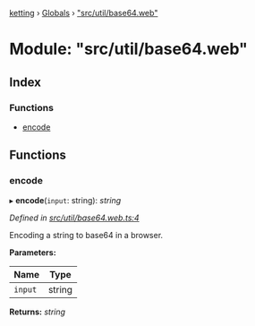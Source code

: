 [ketting](../README.md) › [Globals](../globals.md) › ["src/util/base64.web"](_src_util_base64_web_.md)

# Module: "src/util/base64.web"

## Index

### Functions

* [encode](_src_util_base64_web_.md#encode)

## Functions

###  encode

▸ **encode**(`input`: string): *string*

*Defined in [src/util/base64.web.ts:4](https://github.com/evert/ketting/blob/f7a0a1b/src/util/base64.web.ts#L4)*

Encoding a string to base64 in a browser.

**Parameters:**

Name | Type |
------ | ------ |
`input` | string |

**Returns:** *string*
